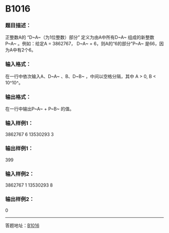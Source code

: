 # B1016

### 题目描述：

正整数A的 “D~A~（为1位整数）部分” 定义为由A中所有D~A~ 组成的新整数P~A~ 。例如：给定A = 3862767， D~A~ = 6，则A的“6的部分”P~A~ 是66，因为A中有2个6。

### 输入格式：

在一行中依次输入A、D~A~ 、B、D~B~ ，中间以空格分隔，其中 A > 0, B < 10^10^。

### 输出格式：

在一行中输出P~A~ + P~B~ 的值。

### 输入样例1：

3862767 6 13530293 3

### 输出样例1：

399

### 输入样例2：

3862767 1 13530293 8

### 输出样例2：

0

---
答题地址：[B1016](https://github.com/Practice-Dream/KO--CSP/blob/main/src/introduction/simulation/B1016.java)<u></u>